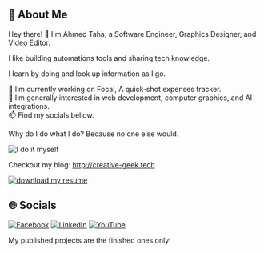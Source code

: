 ## 💫 About Me
Hey there! 👋 I'm Ahmed Taha, a Software Engineer, Graphics Designer, and Video Editor.  

I like building automations tools and sharing tech knowledge.  

I learn by doing and look up information as I go.

📸 I’m currently working on Focal, A quick-shot expenses tracker.<br>👀 I’m generally interested in web development, computer graphics, and AI integrations.<br>📫 Find my socials bellow.

Why do I do what I do? Because no one else would.

![I do it myself](https://media1.tenor.com/m/vCqpL7x4sPUAAAAd/thanos-fine-ill-do-it-myself.gif)

Checkout my blog: http://creative-geek.tech

[![download my resume](https://github.com/user-attachments/assets/2286d355-9a81-45d8-9696-aad8f7e2f98b)](https://cg-blog-articles.pages.dev/Pages/resume.pdf)


## 🌐 Socials
[![Facebook](https://img.shields.io/badge/Facebook-%231877F2.svg?logo=Facebook&logoColor=white)](https://facebook.com/A7medTa8a) [![LinkedIn](https://img.shields.io/badge/LinkedIn-%230077B5.svg?logo=linkedin&logoColor=white)](https://linkedin.com/in/ahmed-taha-thecg) [![YouTube](https://img.shields.io/badge/YouTube-%23FF0000.svg?logo=YouTube&logoColor=white)](https://www.youtube.com/channel/UC6fwcVt0oir2p1Eywt8hJng) 

 My published projects are the finished ones only!
